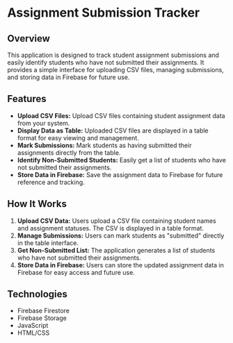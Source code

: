# Assignment Submission Tracker

## Overview

This application is designed to track student assignment submissions and easily identify students who have not submitted their assignments. It provides a simple interface for uploading CSV files, managing submissions, and storing data in Firebase for future use.

## Features

- **Upload CSV Files:** Upload CSV files containing student assignment data from your system.
- **Display Data as Table:** Uploaded CSV files are displayed in a table format for easy viewing and management.
- **Mark Submissions:** Mark students as having submitted their assignments directly from the table.
- **Identify Non-Submitted Students:** Easily get a list of students who have not submitted their assignments.
- **Store Data in Firebase:** Save the assignment data to Firebase for future reference and tracking.

## How It Works

1. **Upload CSV Data:** Users upload a CSV file containing student names and assignment statuses. The CSV is displayed in a table format.
2. **Manage Submissions:** Users can mark students as "submitted" directly in the table interface.
3. **Get Non-Submitted List:** The application generates a list of students who have not submitted their assignments.
4. **Store Data in Firebase:** Users can store the updated assignment data in Firebase for easy access and future use.

## Technologies

- Firebase Firestore
- Firebase Storage
- JavaScript
- HTML/CSS


